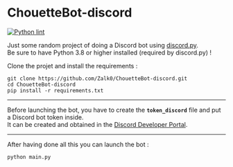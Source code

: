 # ChouetteBot-discord

[![Python lint](https://github.com/Zalk0/ChouetteBot-discord/actions/workflows/python-app.yml/badge.svg?branch=main)](https://github.com/Zalk0/ChouetteBot-discord/actions/workflows/python-app.yml)

Just some random project of doing a Discord bot using [discord.py](https://github.com/Rapptz/discord.py).  
Be sure to have Python 3.8 or higher installed (required by discord.py) !

Clone the projet and install the requirements :

```
git clone https://github.com/Zalk0/ChouetteBot-discord.git
cd ChouetteBot-discord
pip install -r requirements.txt
```

---
Before launching the bot, you have to create the **`token_discord`** file and put a Discord bot token inside.  
It can be created and obtained in the [Discord Developer Portal](https://discord.com/developers).

---
After having done all this you can launch the bot :

```
python main.py
```
